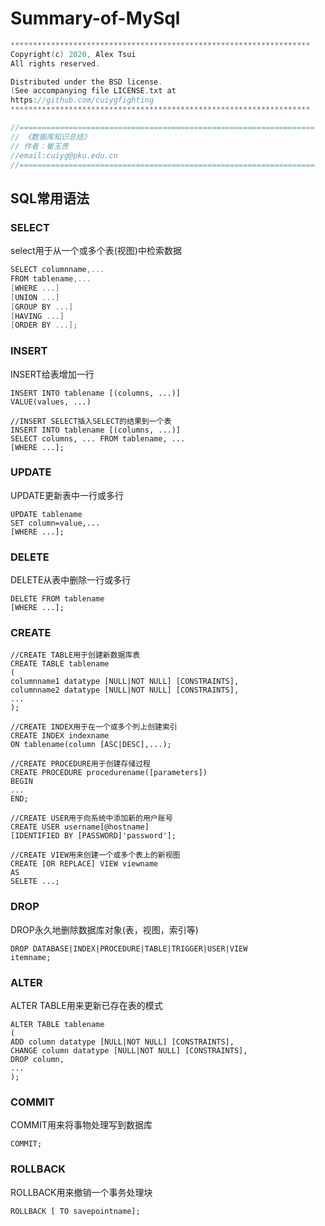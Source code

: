 # Summary-of-MySql

```c++
*******************************************************************
Copyright(c) 2020, Alex Tsui
All rights reserved.

Distributed under the BSD license.
(See accompanying file LICENSE.txt at
https://github.com/cuiygfighting 
*******************************************************************

//==================================================================
// 《数据库知识总结》
// 作者：崔玉贵
//email:cuiyg@pku.edu.cn
//==================================================================
```

## SQL常用语法

### SELECT

select用于从一个或多个表(视图)中检索数据

```c++
SELECT columnname,...
FROM tablename,...
[WHERE ...]
[UNION ...]
[GROUP BY ...]
[HAVING ...]
[ORDER BY ...];
```

### INSERT

INSERT给表增加一行

```
INSERT INTO tablename [(columns, ...)]
VALUE(values, ...)

//INSERT SELECT插入SELECT的结果到一个表
INSERT INTO tablename [(columns, ...)]
SELECT columns, ... FROM tablename, ...
[WHERE ...];
```

### UPDATE

UPDATE更新表中一行或多行

```
UPDATE tablename
SET column=value,...
[WHERE ...];
```

### DELETE

DELETE从表中删除一行或多行

```
DELETE FROM tablename
[WHERE ...];
```

### CREATE

```
//CREATE TABLE用于创建新数据库表
CREATE TABLE tablename
(
columnname1 datatype [NULL|NOT NULL] [CONSTRAINTS],
columnname2 datatype [NULL|NOT NULL] [CONSTRAINTS],
...
);

//CREATE INDEX用于在一个或多个列上创建索引
CREATE INDEX indexname
ON tablename(column [ASC|DESC],...);

//CREATE PROCEDURE用于创建存储过程
CREATE PROCEDURE procedurename([parameters])
BEGIN
...
END;

//CREATE USER用于向系统中添加新的用户账号
CREATE USER username[@hostname]
[IDENTIFIED BY [PASSWORD]'password'];

//CREATE VIEW用来创建一个或多个表上的新视图
CREATE [OR REPLACE] VIEW viewname
AS
SELETE ...;
```

### DROP

DROP永久地删除数据库对象(表，视图，索引等)

```
DROP DATABASE|INDEX|PROCEDURE|TABLE|TRIGGER|USER|VIEW
itemname;
```

### ALTER

ALTER TABLE用来更新已存在表的模式

```
ALTER TABLE tablename
(
ADD column datatype [NULL|NOT NULL] [CONSTRAINTS],
CHANGE column datatype [NULL|NOT NULL] [CONSTRAINTS],
DROP column,
...
);
```

### COMMIT

COMMIT用来将事物处理写到数据库

```
COMMIT;
```

### ROLLBACK

ROLLBACK用来撤销一个事务处理块

```
ROLLBACK [ TO savepointname];
```

